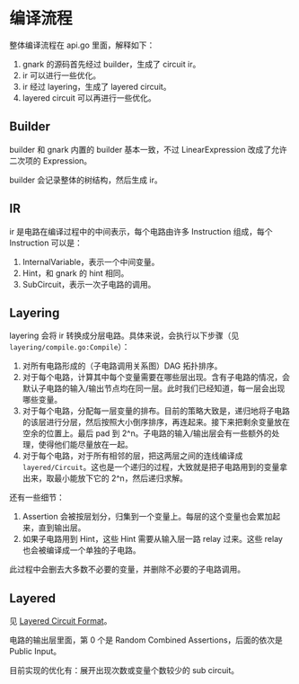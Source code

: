 # 编译流程

整体编译流程在 api.go 里面，解释如下：

1. gnark 的源码首先经过 builder，生成了 circuit ir。
2. ir 可以进行一些优化。
3. ir 经过 layering，生成了 layered circuit。
4. layered circuit 可以再进行一些优化。

## Builder

builder 和 gnark 内置的 builder 基本一致，不过 LinearExpression 改成了允许二次项的 Expression。

builder 会记录整体的树结构，然后生成 ir。

## IR

ir 是电路在编译过程中的中间表示，每个电路由许多 Instruction 组成，每个 Instruction 可以是：

1. InternalVariable，表示一个中间变量。
2. Hint，和 gnark 的 hint 相同。
3. SubCircuit，表示一次子电路的调用。

## Layering

layering 会将 ir 转换成分层电路。具体来说，会执行以下步骤（见 `layering/compile.go:Compile`）：

1. 对所有电路形成的（子电路调用关系图）DAG 拓扑排序。
2. 对于每个电路，计算其中每个变量需要在哪些层出现。含有子电路的情况，会默认子电路的输入/输出节点均在同一层。此时我们已经知道，每一层会出现哪些变量。
3. 对于每个电路，分配每一层变量的排布。目前的策略大致是，递归地将子电路的该层进行分层，然后按照大小倒序排序，再连起来。接下来把剩余变量放在空余的位置上。最后 pad 到 2^n。子电路的输入/输出层会有一些额外的处理，使得他们能尽量放在一起。
4. 对于每个电路，对于所有相邻的层，把这两层之间的连线编译成 `layered/Circuit`。这也是一个递归的过程，大致就是把子电路用到的变量拿出来，取最小能放下它的 2^n，然后递归求解。

还有一些细节：
1. Assertion 会被按层划分，归集到一个变量上。每层的这个变量也会累加起来，直到输出层。
2. 如果子电路用到 Hint，这些 Hint 需要从输入层一路 relay 过来。这些 relay 也会被编译成一个单独的子电路。

此过程中会删去大多数不必要的变量，并删除不必要的子电路调用。

## Layered

见 [Layered Circuit Format](./layered_circuit_format.md)。

电路的输出层里面，第 0 个是 Random Combined Assertions，后面的依次是 Public Input。

目前实现的优化有：展开出现次数或变量个数较少的 sub circuit。